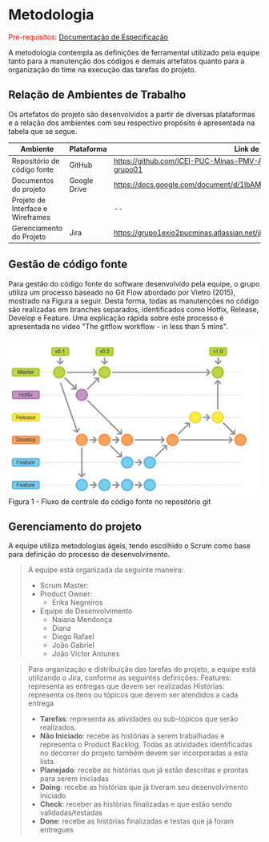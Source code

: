 
# Metodologia

<span style="color:red">Pré-requisitos: <a href="2-Especificação do Projeto.md"> Documentação de Especificação</a></span>

A metodologia contempla as definições de ferramental utilizado pela equipe tanto para a manutenção dos códigos e demais artefatos quanto para a organização do time na execução das tarefas do projeto.

## Relação de Ambientes de Trabalho
Os artefatos do projeto são desenvolvidos a partir de diversas plataformas e a relação dos ambientes com seu respectivo propósito é apresentada na tabela que se segue. 

|Ambiente           | Plataforma | Link de Acesso |
|------------------|------------|----------------|
|Repositório de código fonte| GitHub |https://github.com/ICEI-PUC-Minas-PMV-ADS/pmv-ads-2024-1-e2-proj-int-t3-grupo01 |
|Documentos do projeto| Google Drive |https://docs.google.com/document/d/1lbAMOrUWa3ZGu5U9wK3zqG4raUNoXeMI/edit |
|Projeto de Interface e  Wireframes|  |--|
|Gerenciamento do Projeto| Jira |https://grupo1exio2pucminas.atlassian.net/jira/software/projects/KAN/boards/1/backlog |

## Gestão de código fonte

Para gestão do código fonte do software desenvolvido pela equipe, o grupo utiliza um processo baseado no Git Flow abordado por Vietro (2015), mostrado na Figura a seguir. Desta forma, todas as manutenções no código são realizadas em branches separados, identificados como Hotfix, Release, Develop e Feature. Uma explicação rápida sobre este processo é apresentada no vídeo "The gitflow workflow - in less than 5 mins".

![Exemplo de Diagrama de Fluxo](img/gitflow.png)
Figura 1 - Fluxo de controle do código fonte no repositório git


## Gerenciamento do projeto

A equipe utiliza metodologias ágeis, tendo escolhido o Scrum como base para definição do processo de desenvolvimento.

> A equipe está organizada da seguinte maneira:
> - Scrum Master: 
> - Product Owner:
>   - Erika Negreiros
> - Equipe de Desenvolvimento
>   - Naiana Mendonça
>   - Diana
>   - Diego Rafael
>   - João Gabriel
>   - João Victor Antunes

> Para organização e distribuição das tarefas do projeto, a equipe está utilizando o Jira, conforme as seguintes definições:
Features: representa as entregas que devem ser realizadas
Histórias: representa os itens ou tópicos que devem ser atendidos a cada entrega
> - **Tarefas**: representa as atividades ou sub-tópicos que serão realizados.
> - **Não Iniciado**: recebe as histórias a serem trabalhadas e representa o Product Backlog. Todas as atividades identificadas no decorrer do projeto também devem ser incorporadas a esta lista.
> - **Planejado**: recebe as histórias que já estão descritas e prontas para serem iniciadas
> - **Doing**: recebe as histórias que já tiveram seu desenvolvimento iniciado
> - **Check**: receber as histórias finalizadas e que estão sendo validadas/testadas
> - **Done**: recebe as histórias finalizadas e testas que já foram entregues
